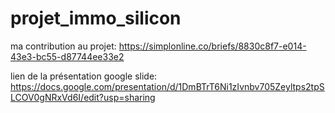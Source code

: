 # projet_immo_silicon
ma contribution au projet: https://simplonline.co/briefs/8830c8f7-e014-43e3-bc55-d87744ee33e2


lien de la présentation google slide: https://docs.google.com/presentation/d/1DmBTrT6Ni1zIvnbv705Zeyltps2tpSLCOV0gNRxVd6I/edit?usp=sharing
